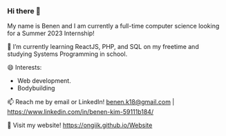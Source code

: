### Hi there 👋

<!--
**Ongiik/Ongiik** is a ✨ _special_ ✨ repository because its `README.md` (this file) appears on your GitHub profile.

Here are some ideas to get you started:

- 🔭 I’m currently working on ...
- 🌱 I’m currently learning ...
- 👯 I’m looking to collaborate on ...
- 🤔 I’m looking for help with ...
- 💬 Ask me about ...
- 📫 How to reach me: ...
- 😄 Pronouns: ...
- ⚡ Fun fact: ...
-->

My name is Benen and I am currently a full-time computer science looking for a Summer 2023 Internship!

🌱 I’m currently learning ReactJS, PHP, and SQL on my freetime and studying Systems Programming in school. 

😄 Interests:  
* Web development.
* Bodybuilding

📫 Reach me by email or LinkedIn!  benen.k18@gmail.com | https://www.linkedin.com/in/benen-kim-59111b184/

💬 Visit my website! https://ongiik.github.io/Website

